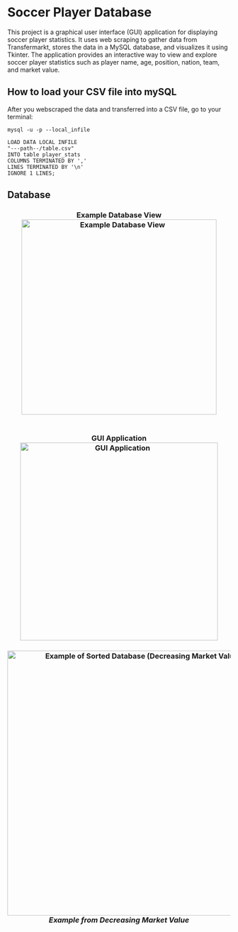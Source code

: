 # Soccer Player Database

This project is a graphical user interface (GUI) application for displaying soccer player statistics. It uses web scraping to gather data from Transfermarkt, stores the data in a MySQL database, and visualizes it using Tkinter. The application provides an interactive way to view and explore soccer player statistics such as player name, age, position, nation, team, and market value.

## How to load your CSV file into mySQL
After you webscraped the data and transferred into a CSV file, go to your terminal:
```
mysql -u -p --local_infile

LOAD DATA LOCAL INFILE 
"---path--/table.csv"
INTO table player_stats
COLUMNS TERMINATED BY ','
LINES TERMINATED BY '\n'
IGNORE 1 LINES;
```

## Database


<h3 align="center", text-style="bold">
<b>Example Database View</b><br/>
<img width="440" alt="Example Database View" src="https://github.com/Chen6528/Soccer-SQL-Database/assets/71508397/0379d45e-e370-409c-9319-02f336d3645c">
</h3>
<h3 align="center">
<br/><b>GUI Application</b><br/>
<img width="446" alt="GUI Application" src="https://github.com/Chen6528/Soccer-SQL-Database/assets/71508397/0d581cbc-6f2c-4009-8182-fe118a81d9ac">
</h3>
<h3 align="center">
<img width="597" alt="Example of Sorted Database (Decreasing Market Value)" src="https://github.com/Chen6528/Soccer-SQL-Database/assets/71508397/f47dc81c-65fd-4a61-8d17-edf8c43264c7">
<br/><i>Example from Decreasing Market Value</i>
</h3>
